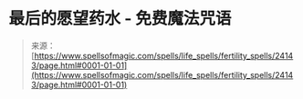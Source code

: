 <!--yml

category: 未分类

date: 2024-06-12 19:09:51

-->

# 最后的愿望药水 - 免费魔法咒语

> 来源：[https://www.spellsofmagic.com/spells/life_spells/fertility_spells/24143/page.html#0001-01-01](https://www.spellsofmagic.com/spells/life_spells/fertility_spells/24143/page.html#0001-01-01)
